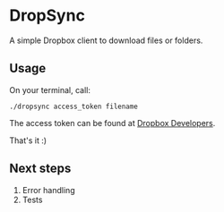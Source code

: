 # DropSync

A simple Dropbox client to download files or folders.


## Usage

On your terminal, call:

`./dropsync access_token filename` 

The access token can be found at [Dropbox Developers](https://www.dropbox.com/developers).

That's it :)


## Next steps

1) Error handling
2) Tests
